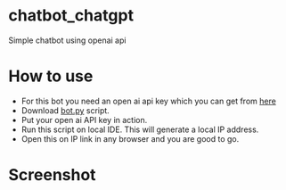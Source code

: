 # chatbot_chatgpt
Simple chatbot using openai api

# How to use
- For this bot you need an open ai api key which you can get from [here](https://platform.openai.com/account/api-keys)
- Download [bot.py](https://github.com/SaurabhAradwad/chatbot_chatgpt/blob/main/bot.py) script.
- Put your open ai API key in action.
- Run this script on local IDE. This will generate a local IP address.
- Open this on IP link in any browser and you are good to go.

# Screenshot

